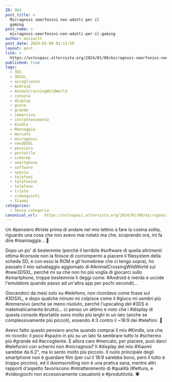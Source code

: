 ```yaml
---
ID: 983
post_title: >
  Micragnosi smarfonini non adatti per il
  gaming
post_name: >
  micragnosi-smarfonini-non-adatti-per-il-gaming
author: minioctt
post_date: 2024-01-08 02:13:59
layout: post
link: >
  https://octospacc.altervista.org/2024/01/08/micragnosi-smarfonini-non-adatti-per-il-gaming/
published: true
tags:
  - 3DS
  - 3DSXL
  - accogliente
  - Android
  - AnimalCrossingWildWorld
  - console
  - display
  - gioco
  - grande
  - immersivo
  - intrattenimento
  - Kindle
  - Mannaggia
  - mercato
  - micragnosi
  - new3DSXL
  - pensiero
  - portatile
  - schermo
  - smartphone
  - software
  - spazio
  - telefoni
  - telefonini
  - telefono
  - triste
  - videogiochi
  - Xiaomi
categories:
  - Senza categoria
canonical_url:   https://octospacc.altervista.org/2024/01/08/micragnosi-smarfonini-non-adatti-per-il-gaming/
---
```

<!-- wp:paragraph -->
<p>Un #pensiero #triste prima di andare nel mio lettino a fare la cosina solita, riguardo una cosa che non avevo mai notato ma che, scoprendo ora, mi fa dire #mannaggia... 🌚️</p>
<!-- /wp:paragraph -->

<!-- wp:paragraph -->
<p>Dopo un po' di bestemmie (perché il terribile #software di quella altrimenti ottima #console non la finisce di corrompermi a piacere il filesystem della scheda SD, e con esso le ROM e gli homebrew che ci tengo sopra), ho passato il mio salvataggio aggiornato di #AnimalCrossingWildWorld sul #new3DSXL, perché mi sa che non ho più voglia di giocarci sullo #smartphone, troppe bestemmie lì (leggi come: #Android è merda e uccide l'emulatore quando passo ad un'altra app per pochi secondi)...</p>
<!-- /wp:paragraph -->

<!-- wp:paragraph -->
<p>Giocandoci da mesi solo su #telefono, non ricordavo come fosse sul #3DSXL, e dopo qualche minuto mi colpisce come il #gioco mi sembri più #immersivo (anche se meno risoluto, perché l'upscaling del #3DS è matematicamente brutto)... ci penso un attimo e noto che i #display di questa console #portatile sono molto più larghi in un lato (anche se complessivamente più piccoli), essendo 4:3 contro il ~18:9 dei #telefoni. 📐️</p>
<!-- /wp:paragraph -->

<!-- wp:paragraph -->
<p>Avevo fatto questo pensiero anche quando comprai il mio #Kindle, ora che mi ricordo: il poco #spazio in più su un lato fa sembrare tutto lo #schermo più #grande ed #accogliente. E allora caro #mercato, per piacere, puoi darci #telefonini con schermi non #micragnosi? Il #display del mio #Xiaomi sarebbe da 6.2", ma lo sento molto più piccolo. Il ruolo principale degli smartphone non è guardare film (per cui il 18:9 sarebbe bono, però il tutto è troppo piccino), ed il doomscrolling non è una pratica sana, mentre altri rapporti d'aspetto favoriscono #intrattenimento di #qualità (#lettura, e #videogiochi non eccessivamente casualoni) e #produttività. 🕷️</p>
<!-- /wp:paragraph -->